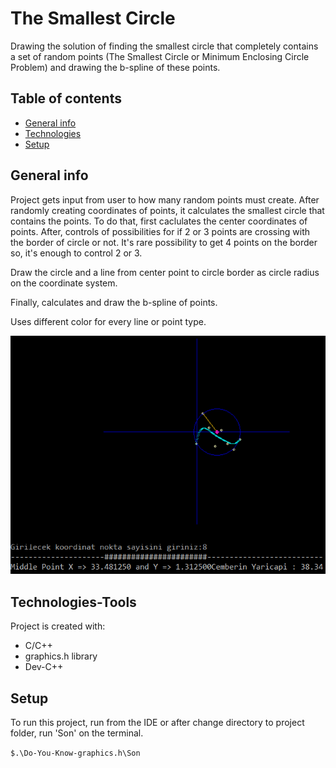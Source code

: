 ﻿# The Smallest Circle

Drawing the solution of  finding the smallest circle that completely contains a set of random points (The Smallest Circle or Minimum Enclosing Circle Problem) and drawing the b-spline of these points.

## Table of contents
* [General info](#general-info)
* [Technologies](#technologies)
* [Setup](#setup)




## General info
Project gets input from user to how many random points must create. After randomly creating coordinates of points, it calculates the smallest circle that contains the points. To do that, first caclulates the center coordinates of points. After, controls of possibilities for if 2 or 3 points are crossing with the border of circle or not. It's rare possibility to get 4 points on the border so, it's enough to control 2 or 3.

Draw the circle and a line from center point to circle border as circle radius on the coordinate system.

Finally, calculates and draw the b-spline of points.

Uses different color for every line or point type.
	
![Drawing](https://github.com/alibariszengin/Do-You-Know-graphics.h/blob/master/Do-You-Know-graphics.h/circle.png)
	
## Technologies-Tools
Project is created with:
* C/C++
* graphics.h library
* Dev-C++

	
## Setup
To run this project, run from the IDE or after change directory to project folder, run 'Son' on the terminal.

`$.\Do-You-Know-graphics.h\Son`

